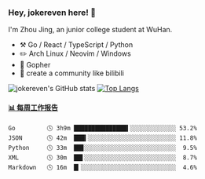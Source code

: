 ### Hey, jokereven here! 👋

I'm Zhou Jing, an junior college student at WuHan.

-   :hammer_and_pick: Go / React / TypeScript / Python
-   :pencil2: Arch Linux / Neovim / Windows
-   :seedling: Gopher
-   :thought_balloon: create a community like bilibili

![jokereven's GitHub stats](https://github-readme-stats.vercel.app/api?username=jokereven&show_icons=true)
[![Top Langs](https://github-readme-stats.vercel.app/api/top-langs/?username=jokereven&layout=compact)](https://github.com/anuraghazra/github-readme-stats)

<!-- waka-box start -->
#### <a href="https://gist.github.com/9f8118785e2d128d746db5f61b0e0a2a" target="_blank">📊 每周工作报告</a>
```text
Go         🕓 3h9m ███████████████▍░░░░░░░░░░░░░ 53.2%
JSON       🕓 42m  ███▍░░░░░░░░░░░░░░░░░░░░░░░░░ 11.8%
Python     🕓 33m  ██▊░░░░░░░░░░░░░░░░░░░░░░░░░░  9.5%
XML        🕓 30m  ██▌░░░░░░░░░░░░░░░░░░░░░░░░░░  8.7%
Markdown   🕓 16m  █▎░░░░░░░░░░░░░░░░░░░░░░░░░░░  4.6%
```
<!-- Powered by https://github.com/journey-ad/waka-box-go . -->
<!-- waka-box end -->
